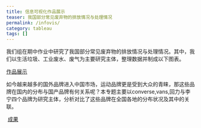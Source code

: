 ```yaml
---
title: 信息可视化作品展示
teaser: 我国部分常见废弃物的排放情况与处理情况
permalink: /infovis/
category: tableau
tags: []
---
```


我们组在期中作业中研究了我国部分常见废弃物的排放情况与处理情况。其中，我们以生活垃圾、工业废水、废气为主要研究主体，整理数据并制成以下图表。

  [作品展示](https://yejiejie.github.io/the-middle-project/index.html)


如今越来越多的国外品牌进入中国市场，运动品牌更是受到大众的青睐，那这些品牌在国内的分布与国产品牌有何关系呢？本专题主要以converse,vans,回力与李宁四个品牌为研究主体，分析对比了这些品牌在全国各地的分布状况及其中的关联。

  [成果](https://public.tableau.com/views/_18206/sheet0?:embed=y&:display_count=yes&publish=yes)

